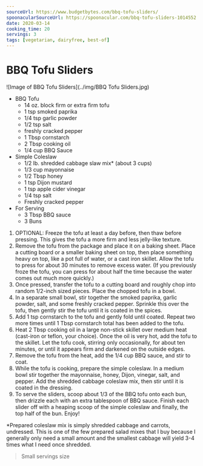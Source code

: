 ```yaml
---
sourceUrl: https://www.budgetbytes.com/bbq-tofu-sliders/
spoonacularSourceUrl: https://spoonacular.com/bbq-tofu-sliders-1014552
date: 2020-03-14
cooking_time: 20
servings: 3
tags: [vegetarian, dairyfree, best-of]
---
```

# BBQ Tofu Sliders

![Image of BBQ Tofu Sliders](../img/BBQ Tofu Sliders.jpg)


- BBQ Tofu
  - 14 oz. block firm or extra firm tofu
  - 1 tsp smoked paprika
  - 1/4 tsp garlic powder
  - 1/2 tsp salt
  - freshly cracked pepper
  - 1 Tbsp cornstarch
  - 2 Tbsp cooking oil
  - 1/4 cup BBQ Sauce
- Simple Coleslaw
  - 1/2 lb. shredded cabbage slaw mix* (about 3 cups)
  - 1/3 cup mayonnaise
  - 1/2 Tbsp honey
  - 1 tsp Dijon mustard
  - 1 tsp apple cider vinegar
  - 1/4 tsp salt
  - Freshly cracked pepper
- For Serving
  - 3 Tbsp BBQ sauce
  - 3 Buns

1. OPTIONAL: Freeze the tofu at least a day before, then thaw before pressing. This gives the tofu a more firm and less jelly-like texture.
2. Remove the tofu from the package and place it on a baking sheet. Place a cutting board or a smaller baking sheet on top, then place something heavy on top, like a pot full of water, or a cast iron skillet. Allow the tofu to press for about 30 minutes to remove excess water. (If you previously froze the tofu, you can press for about half the time because the water comes out much more quickly.)
3. Once pressed, transfer the tofu to a cutting board and roughly chop into random 1/2-inch sized pieces. Place the chopped tofu in a bowl.
4. In a separate small bowl, stir together the smoked paprika, garlic powder, salt, and some freshly cracked pepper. Sprinkle this over the tofu, then gently stir the tofu until it is coated in the spices.
5. Add 1 tsp cornstarch to the tofu and gently fold until coated. Repeat two more times until 1 Tbsp cornstarch total has been added to the tofu.
6. Heat 2 Tbsp cooking oil in a large non-stick skillet over medium heat (cast-iron or teflon, your choice). Once the oil is very hot, add the tofu to the skillet. Let the tofu cook, stirring only occasionally, for about ten minutes, or until it appears firm and darkened on the outside edges.
7. Remove the tofu from the heat, add the 1/4 cup BBQ sauce, and stir to coat.
8. While the tofu is cooking, prepare the simple coleslaw. In a medium bowl stir together the mayonnaise, honey, Dijon, vinegar, salt, and pepper. Add the shredded cabbage coleslaw mix, then stir until it is coated in the dressing.
9. To serve the sliders, scoop about 1/3 of the BBQ tofu onto each bun, then drizzle each with an extra tablespoon of BBQ sauce. Finish each slider off with a heaping scoop of the simple coleslaw and finally, the top half of the bun. Enjoy!

*Prepared coleslaw mix is simply shredded cabbage and carrots, undressed. This is one of the few prepared salad mixes that I buy because I generally only need a small amount and the smallest cabbage will yield 3-4 times what I need once shredded. 

> Small servings size
